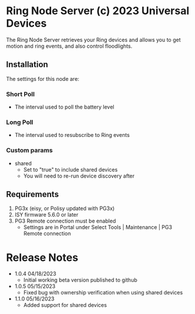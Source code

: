 
# Ring Node Server (c) 2023 Universal Devices

The Ring Node Server retrieves your Ring devices and allows you to 
get motion and ring events, and also control floodlights.

## Installation
The settings for this node are:

### Short Poll
   - The interval used to poll the battery level
### Long Poll
   - The interval used to resubscribe to Ring events

### Custom params
   - shared
     - Set to "true" to include shared devices
     - You will need to re-run device discovery after

## Requirements

1. PG3x (eisy, or Polisy updated with PG3x)
2. ISY firmware 5.6.0 or later
3. PG3 Remote connection must be enabled
    - Settings are in Portal under Select Tools | Maintenance | PG3 Remote connection

# Release Notes

- 1.0.4 04/18/2023
   - Initial working beta version published to github
- 1.0.5 05/15/2023
  - Fixed bug with ownership verification when using shared devices
- 1.1.0 05/16/2023
  - Added support for shared devices

